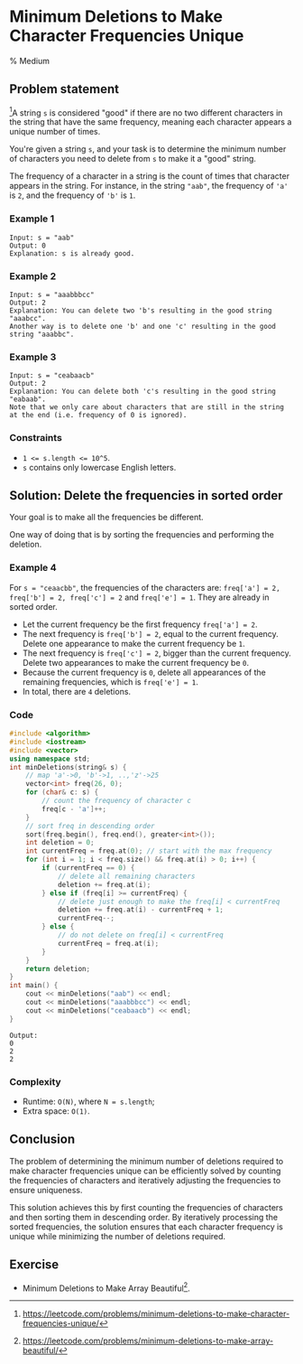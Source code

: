 # Minimum Deletions to Make Character Frequencies Unique
% Medium
## Problem statement

[^url]A string `s` is considered "good" if there are no two different characters in the string that have the same frequency, meaning each character appears a unique number of times.

You're given a string `s`, and your task is to determine the minimum number of characters you need to delete from `s` to make it a "good" string.

The frequency of a character in a string is the count of times that character appears in the string. For instance, in the string `"aab"`, the frequency of `'a'` is `2`, and the frequency of `'b'` is `1`.

[^url]: https://leetcode.com/problems/minimum-deletions-to-make-character-frequencies-unique/ 
### Example 1
```text
Input: s = "aab"
Output: 0
Explanation: s is already good.
```

### Example 2
```text
Input: s = "aaabbbcc"
Output: 2
Explanation: You can delete two 'b's resulting in the good string "aaabcc".
Another way is to delete one 'b' and one 'c' resulting in the good string "aaabbc".
```

### Example 3
```text
Input: s = "ceabaacb"
Output: 2
Explanation: You can delete both 'c's resulting in the good string "eabaab".
Note that we only care about characters that are still in the string at the end (i.e. frequency of 0 is ignored).
``` 

### Constraints

* `1 <= s.length <= 10^5`.
* `s` contains only lowercase English letters.

## Solution: Delete the frequencies in sorted order
Your goal is to make all the frequencies be different.

One way of doing that is by sorting the frequencies and performing the deletion.

### Example 4
For `s = "ceaacbb"`, the frequencies of the characters are: `freq['a'] = 2, freq['b'] = 2, freq['c'] = 2` and `freq['e'] = 1`. They are already in sorted order.

* Let the current frequency be the first frequency `freq['a'] = 2`.
* The next frequency is `freq['b'] = 2`, equal to the current frequency. Delete one appearance to make the current frequency be `1`.
* The next frequency is `freq['c'] = 2`, bigger than the current frequency. Delete two appearances to make the current frequency be `0`.
* Because the current frequency is `0`, delete all appearances of the remaining frequencies, which is `freq['e'] = 1`.
* In total, there are `4` deletions.

### Code
```cpp
#include <algorithm>
#include <iostream>
#include <vector>
using namespace std;
int minDeletions(string& s) {
    // map 'a'->0, 'b'->1, ..,'z'->25
    vector<int> freq(26, 0);
    for (char& c: s) {
        // count the frequency of character c
        freq[c - 'a']++;
    }
    // sort freq in descending order
    sort(freq.begin(), freq.end(), greater<int>());
    int deletion = 0;
    int currentFreq = freq.at(0); // start with the max frequency
    for (int i = 1; i < freq.size() && freq.at(i) > 0; i++) {
        if (currentFreq == 0) {
            // delete all remaining characters
            deletion += freq.at(i);
        } else if (freq[i] >= currentFreq) {
            // delete just enough to make the freq[i] < currentFreq
            deletion += freq.at(i) - currentFreq + 1;
            currentFreq--;
        } else {
            // do not delete on freq[i] < currentFreq
            currentFreq = freq.at(i);
        }
    }
    return deletion;
}
int main() {
    cout << minDeletions("aab") << endl;
    cout << minDeletions("aaabbbcc") << endl;
    cout << minDeletions("ceabaacb") << endl;
}
```
```text
Output:
0
2
2
```

### Complexity

* Runtime: `O(N)`, where `N = s.length`;
* Extra space: `O(1)`.

## Conclusion

The problem of determining the minimum number of deletions required to make character frequencies unique can be efficiently solved by counting the frequencies of characters and iteratively adjusting the frequencies to ensure uniqueness. 

This solution achieves this by first counting the frequencies of characters and then sorting them in descending order. By iteratively processing the sorted frequencies, the solution ensures that each character frequency is unique while minimizing the number of deletions required.

## Exercise
- Minimum Deletions to Make Array Beautiful[^ex].

[^ex]: https://leetcode.com/problems/minimum-deletions-to-make-array-beautiful/